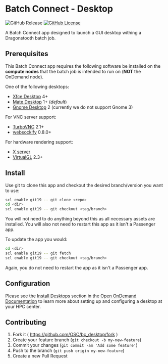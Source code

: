# Batch Connect - Desktop

![GitHub Release](https://img.shields.io/github/release/osc/bc_desktop.svg)
[![GitHub License](https://img.shields.io/badge/license-MIT-green.svg)](https://opensource.org/licenses/MIT)

A Batch Connect app designed to launch a GUI desktop withing a Dragonstooth batch job.

## Prerequisites

This Batch Connect app requires the following software be installed on the
**compute nodes** that the batch job is intended to run on (**NOT** the
OnDemand node).

One of the following desktops:

- [Xfce Desktop] 4+
- [Mate Desktop] 1+ (*default*)
- [Gnome Desktop] 2 (currently we do not support Gnome 3)

For VNC server support:

- [TurboVNC] 2.1+
- [websockify] 0.8.0+

For hardware rendering support:

- [X server]
- [VirtualGL] 2.3+

[Xfce Desktop]: https://xfce.org/
[Mate Desktop]: https://mate-desktop.org/
[Gnome Desktop]: https://www.gnome.org/
[TurboVNC]: http://www.turbovnc.org/
[websockify]: https://github.com/novnc/websockify
[X server]: https://www.x.org/
[VirtualGL]: http://www.virtualgl.org/

## Install

Use git to clone this app and checkout the desired branch/version you want to
use:

```sh
scl enable git19 -- git clone <repo>
cd <dir>
scl enable git19 -- git checkout <tag/branch>
```

You will not need to do anything beyond this as all necessary assets are
installed. You will also not need to restart this app as it isn't a Passenger
app.

To update the app you would:

```sh
cd <dir>
scl enable git19 -- git fetch
scl enable git19 -- git checkout <tag/branch>
```

Again, you do not need to restart the app as it isn't a Passenger app.

## Configuration

Please see the [Install Desktops] section in the [Open OnDemand Documentation]
to learn more about setting up and configuring a desktop at your HPC center.

[Install Desktops]: https://osc.github.io/ood-documentation/master/enable-desktops.html
[Open OnDemand Documentation]: https://osc.github.io/ood-documentation/master/index.html

## Contributing

1. Fork it ( https://github.com/OSC/bc_desktop/fork )
2. Create your feature branch (`git checkout -b my-new-feature`)
3. Commit your changes (`git commit -am 'Add some feature'`)
4. Push to the branch (`git push origin my-new-feature`)
5. Create a new Pull Request
